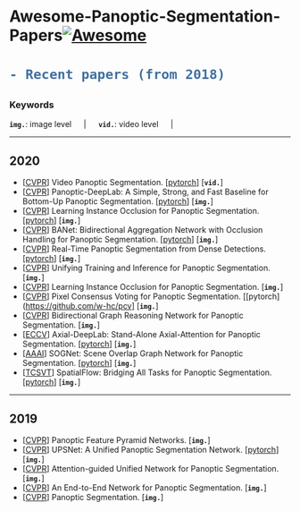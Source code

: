 # Awesome-Panoptic-Segmentation-Papers[![Awesome](https://awesome.re/badge.svg)](https://awesome.re)

<h1> 

```diff
- Recent papers (from 2018)
```

</h1>

<h3> Keywords </h3>


__`img.`__: image level  &emsp; | &emsp; __`vid.`__: video level &emsp; | &emsp; 

---
## 2020
- [[CVPR](https://arxiv.org/pdf/2006.11339v1.pdf)] Video Panoptic Segmentation. [[pytorch](https://github.com/mcahny/vps)] [__`vid.`__]
- [[CVPR](https://arxiv.org/pdf/1911.10194v3.pdf)] Panoptic-DeepLab: A Simple, Strong, and Fast Baseline for Bottom-Up Panoptic Segmentation. [[pytorch](https://github.com/bowenc0221/panoptic-deeplab)] [__`img.`__]
- [[CVPR](https://arxiv.org/pdf/1906.05896v4.pdf)] Learning Instance Occlusion for Panoptic Segmentation. [[pytorch](https://github.com/jlazarow/learning_instance_occlusion)] [__`img.`__]
- [[CVPR](https://arxiv.org/abs/2003.14031v1)] BANet: Bidirectional Aggregation Network with Occlusion Handling for Panoptic Segmentation. [[pytorch](https://github.com/Mooonside/BANet)] [__`img.`__]
- [[CVPR](https://arxiv.org/abs/1912.01202v3)] Real-Time Panoptic Segmentation from Dense Detections. [[pytorch](https://github.com/TRI-ML/realtime_panoptic)] [__`img.`__]
- [[CVPR](https://arxiv.org/abs/2001.04982)] Unifying Training and Inference for Panoptic Segmentation. [__`img.`__]
- [[CVPR](https://arxiv.org/abs/1906.05896v4)] Learning Instance Occlusion for Panoptic Segmentation. [__`img.`__]
- [[CVPR](https://arxiv.org/abs/2004.01849v1)] Pixel Consensus Voting for Panoptic Segmentation. [[pytorch](https://github.com/w-hc/pcv] [__`img.`__]
- [[CVPR](https://arxiv.org/abs/2004.06272v1)] Bidirectional Graph Reasoning Network for Panoptic Segmentation. [__`img.`__]
- [[ECCV](https://arxiv.org/pdf/2003.07853v2.pdf)] Axial-DeepLab: Stand-Alone Axial-Attention for Panoptic Segmentation. [[pytorch](https://github.com/csrhddlam/axial-deeplab)] [__`img.`__]
- [[AAAI](https://arxiv.org/abs/1911.07527)] SOGNet: Scene Overlap Graph Network for Panoptic Segmentation. [[pytorch](https://github.com/LaoYang1994/SOGNet)] [__`img.`__]
- [[TCSVT](https://arxiv.org/abs/1910.08787v3)] SpatialFlow: Bridging All Tasks for Panoptic Segmentation. [[pytorch](https://github.com/chensnathan/SpatialFlow)] [__`img.`__]

---
## 2019
- [[CVPR](https://arxiv.org/pdf/1901.02446v2.pdf)] Panoptic Feature Pyramid Networks. [__`img.`__]
- [[CVPR](https://arxiv.org/pdf/1901.03784v2.pdf)] UPSNet: A Unified Panoptic Segmentation Network. [[pytorch](https://github.com/uber-research/UPSNet)] [__`img.`__] 
- [[CVPR](https://arxiv.org/pdf/1812.03904v2.pdf)] Attention-guided Unified Network for Panoptic Segmentation. [__`img.`__] 
- [[CVPR](https://arxiv.org/pdf/1903.05027.pdf)] An End-to-End Network for Panoptic Segmentation. [__`img.`__] 
- [[CVPR](https://arxiv.org/pdf/1801.00868.pdf)] Panoptic Segmentation. [__`img.`__] 

